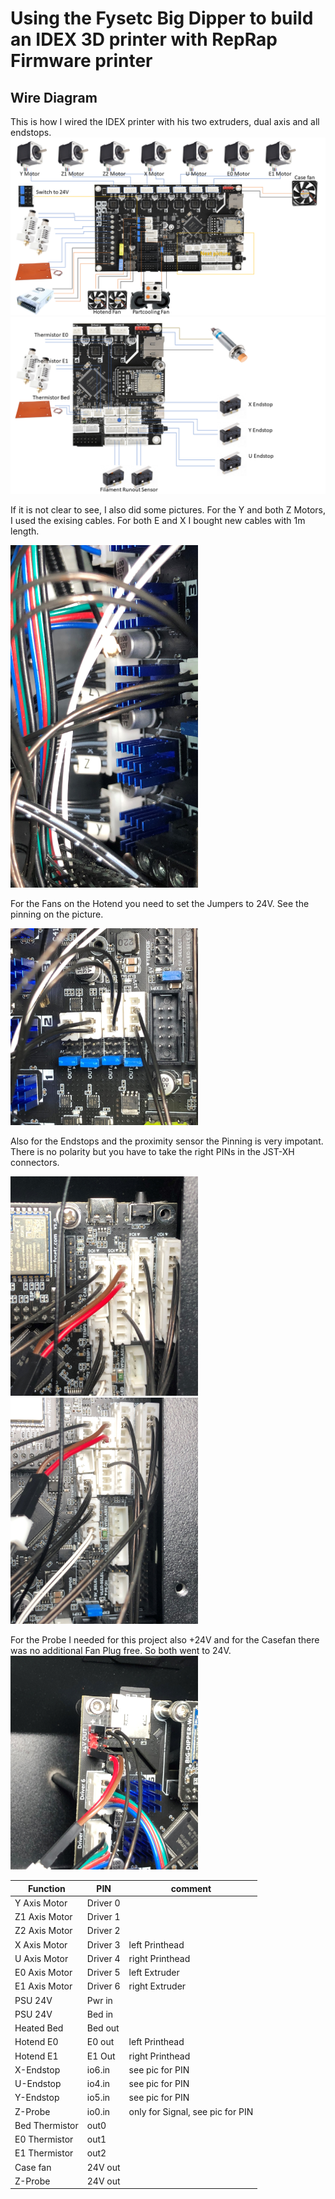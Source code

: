 # Using the Fysetc Big Dipper to build an IDEX 3D printer with RepRap Firmware printer

## Wire Diagram
This is how I wired the IDEX printer with his two extruders, dual axis and all endstops.
![Pinning 1](pictures/Folie1.PNG)
![Pinning 2](pictures/Folie2.PNG)

If it is not clear to see, I also did some pictures.
For the Y and both Z Motors, I used the exising cables. For both E and X I bought new cables with 1m length.

<img src="pictures/Steppers.jpg" width="300">


For the Fans on the Hotend you need to set the Jumpers to 24V. See the pinning on the picture.

<img src="pictures/fans.jpg" width="300">

Also for the Endstops and the proximity sensor the Pinning is very impotant. There is no polarity but you have to take the right PINs in the JST-XH connectors.

<img src="pictures/endstops1.jpg" width="300">
<img src="pictures/endstop2.jpg" width="300">

For the Probe I needed for this project also +24V and for the Casefan there was no additional Fan Plug free. So both went to 24V.
<img src="pictures/24V.jpg" width="300">

| Function | PIN | comment |
| --- | --- | --- |
| Y Axis Motor | Driver 0 | |
| Z1 Axis Motor | Driver 1 | |
| Z2 Axis Motor | Driver 2 | |
| X Axis Motor | Driver 3 | left Printhead |
| U Axis Motor | Driver 4 | right Printhead |
| E0 Axis Motor | Driver 5 | left Extruder |
| E1 Axis Motor | Driver 6 | right Extruder |
| PSU 24V | Pwr in | |
| PSU 24V | Bed in | |
| Heated Bed | Bed out | |
| Hotend E0 | E0 out | left Printhead |
| Hotend E1 | E1 Out | right  Printhead |
| X-Endstop | io6.in | see pic for PIN |
| U-Endstop | io4.in | see pic for PIN |
| Y-Endstop | io5.in | see pic for PIN |
| Z-Probe | io0.in | only for Signal, see pic for PIN |
| Bed Thermistor | out0 |  |
| E0  Thermistor | out1 |  |
| E1  Thermistor | out2 |  |
| Case fan | 24V out |  |
| Z-Probe | 24V out |  |
